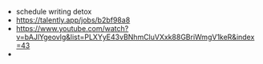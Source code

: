 - schedule writing detox
- https://talently.app/jobs/b2bf98a8
- https://www.youtube.com/watch?v=bAJlYgeovlg&list=PLXYyE43vBNhmCluVXxk88GBriWmgV1keR&index=43
-